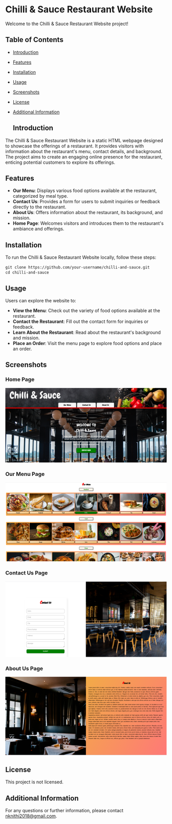 # Chilli & Sauce Restaurant Website

Welcome to the Chilli & Sauce Restaurant Website project!

## Table of Contents

- [Introduction](#introduction)
- [Features](#features)
- [Installation](#installation)
- [Usage](#usage)
- [Screenshots](#screenshots)
- [License](#license)
- [Additional Information](#additional-information)

  ## Introduction

The Chilli & Sauce Restaurant Website is a static HTML webpage designed to showcase the offerings of a restaurant. It provides visitors with information about the restaurant's menu, contact details, and background. The project aims to create an engaging online presence for the restaurant, enticing potential customers to explore its offerings.

## Features

- **Our Menu**: Displays various food options available at the restaurant, categorized by meal type.
- **Contact Us**: Provides a form for users to submit inquiries or feedback directly to the restaurant.
- **About Us**: Offers information about the restaurant, its background, and mission.
- **Home Page**: Welcomes visitors and introduces them to the restaurant's ambiance and offerings.

## Installation

To run the Chilli & Sauce Restaurant Website locally, follow these steps:

```
git clone https://github.com/your-username/chilli-and-sauce.git
cd chilli-and-sauce
```

## Usage

Users can explore the website to:

- **View the Menu**: Check out the variety of food options available at the restaurant.
- **Contact the Restaurant**: Fill out the contact form for inquiries or feedback.
- **Learn About the Restaurant**: Read about the restaurant's background and mission.
- **Place an Order**: Visit the menu page to explore food options and place an order.

## Screenshots

### Home Page
![Home Page](screenshots/homepage.png)


### Our Menu Page
![Our Menu Page](screenshots/menu.png)

### Contact Us Page
![Contact Us Page](screenshots/contactus.png)

### About Us Page
![About Us Page](screenshots/aboutus.png)

## License

This project is not licensed.

## Additional Information

For any questions or further information, please contact [nknithi2018@gmail.com](mailto:nknithi2018@gmail.com).

